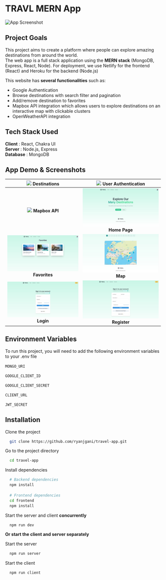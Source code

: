 # TRAVL MERN App

![App Screenshot](https://github.com/ryanjgani/travel-app/blob/master/demo/destinations.gif?raw=true)

## Project Goals

This project aims to create a platform where people can explore amazing destinations from around the world.  
The web app is a full stack application using the **MERN stack** (MongoDB, Express, React, Node). For deployment, we use Netlify for the frontend (React) and Heroku for the backend (Node.js)

This website has **several functionalities** such as:

-   Google Authentication
-   Browse destinations with search filter and pagination
-   Add/remove destination to favorites
-   Mapbox API integration which allows users to explore destinations on an interactive map with clickable clusters
-   OpenWeatherAPI integration

## Tech Stack Used

**Client** : React, Chakra UI  
**Server** : Node.js, Express  
**Database** : MongoDB

## App Demo & Screenshots

| ![](https://github.com/ryanjgani/travel-app/blob/master/demo/destinations.gif?raw=true) **Destinations** | ![](https://github.com/ryanjgani/travel-app/blob/master/demo/googleauth.gif?raw=true) **User Authentication** |
| :------------------------------------------------------------------------------------------------------: | :-----------------------------------------------------------------------------------------------------------: |
|      ![](https://github.com/ryanjgani/travel-app/blob/master/demo/maps.gif?raw=true) **Mapbox API**      |       ![](https://github.com/ryanjgani/travel-app/blob/master/demo/homepage.jpg?raw=true) **Home Page**       |
|    ![](https://github.com/ryanjgani/travel-app/blob/master/demo/favorites.jpg?raw=true) **Favorites**    |            ![](https://github.com/ryanjgani/travel-app/blob/master/demo/map.jpg?raw=true) **Map**             |
|        ![](https://github.com/ryanjgani/travel-app/blob/master/demo/login.jpg?raw=true) **Login**        |       ![](https://github.com/ryanjgani/travel-app/blob/master/demo/register.jpg?raw=true) **Register**        |

## Environment Variables

To run this project, you will need to add the following environment variables to your .env file

`MONGO_URI`

`GOOGLE_CLIENT_ID`

`GOOGLE_CLIENT_SECRET`

`CLIENT_URL`

`JWT_SECRET`

## Installation

Clone the project

```bash
  git clone https://github.com/ryanjgani/travel-app.git
```

Go to the project directory

```bash
  cd travel-app
```

Install dependencies

```bash
  # Backend dependencies
  npm install

  # Frontend dependencies
  cd frontend
  npm install
```

Start the server and client **concurrently**

```bash
  npm run dev
```

**Or start the client and server separately**

Start the server

```bash
  npm run server
```

Start the client

```bash
  npm run client
```

